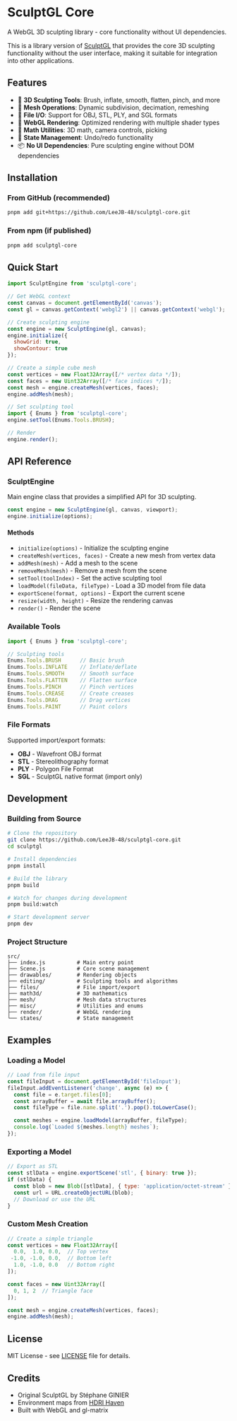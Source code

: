 # SculptGL Core

A WebGL 3D sculpting library - core functionality without UI dependencies.

This is a library version of [SculptGL](http://stephaneginier.com/sculptgl) that provides the core 3D sculpting functionality without the user interface, making it suitable for integration into other applications.

## Features

- 🎨 **3D Sculpting Tools**: Brush, inflate, smooth, flatten, pinch, and more
- 🔧 **Mesh Operations**: Dynamic subdivision, decimation, remeshing
- 📁 **File I/O**: Support for OBJ, STL, PLY, and SGL formats
- 🎯 **WebGL Rendering**: Optimized rendering with multiple shader types
- 📐 **Math Utilities**: 3D math, camera controls, picking
- 🔄 **State Management**: Undo/redo functionality
- 📦 **No UI Dependencies**: Pure sculpting engine without DOM dependencies

## Installation

### From GitHub (recommended)
```bash
pnpm add git+https://github.com/LeeJB-48/sculptgl-core.git
```

### From npm (if published)
```bash
pnpm add sculptgl-core
```

## Quick Start

```javascript
import SculptEngine from 'sculptgl-core';

// Get WebGL context
const canvas = document.getElementById('canvas');
const gl = canvas.getContext('webgl2') || canvas.getContext('webgl');

// Create sculpting engine
const engine = new SculptEngine(gl, canvas);
engine.initialize({
  showGrid: true,
  showContour: true
});

// Create a simple cube mesh
const vertices = new Float32Array([/* vertex data */]);
const faces = new Uint32Array([/* face indices */]);
const mesh = engine.createMesh(vertices, faces);
engine.addMesh(mesh);

// Set sculpting tool
import { Enums } from 'sculptgl-core';
engine.setTool(Enums.Tools.BRUSH);

// Render
engine.render();
```

## API Reference

### SculptEngine

Main engine class that provides a simplified API for 3D sculpting.

```javascript
const engine = new SculptEngine(gl, canvas, viewport);
engine.initialize(options);
```

#### Methods

- `initialize(options)` - Initialize the sculpting engine
- `createMesh(vertices, faces)` - Create a new mesh from vertex data
- `addMesh(mesh)` - Add a mesh to the scene
- `removeMesh(mesh)` - Remove a mesh from the scene
- `setTool(toolIndex)` - Set the active sculpting tool
- `loadModel(fileData, fileType)` - Load a 3D model from file data
- `exportScene(format, options)` - Export the current scene
- `resize(width, height)` - Resize the rendering canvas
- `render()` - Render the scene

### Available Tools

```javascript
import { Enums } from 'sculptgl-core';

// Sculpting tools
Enums.Tools.BRUSH      // Basic brush
Enums.Tools.INFLATE    // Inflate/deflate
Enums.Tools.SMOOTH     // Smooth surface
Enums.Tools.FLATTEN    // Flatten surface
Enums.Tools.PINCH      // Pinch vertices
Enums.Tools.CREASE     // Create creases
Enums.Tools.DRAG       // Drag vertices
Enums.Tools.PAINT      // Paint colors
```

### File Formats

Supported import/export formats:
- **OBJ** - Wavefront OBJ format
- **STL** - Stereolithography format
- **PLY** - Polygon File Format
- **SGL** - SculptGL native format (import only)

## Development

### Building from Source

```bash
# Clone the repository
git clone https://github.com/LeeJB-48/sculptgl-core.git
cd sculptgl

# Install dependencies
pnpm install

# Build the library
pnpm build

# Watch for changes during development
pnpm build:watch

# Start development server
pnpm dev
```

### Project Structure

```
src/
├── index.js          # Main entry point
├── Scene.js          # Core scene management
├── drawables/        # Rendering objects
├── editing/          # Sculpting tools and algorithms
├── files/            # File import/export
├── math3d/           # 3D mathematics
├── mesh/             # Mesh data structures
├── misc/             # Utilities and enums
├── render/           # WebGL rendering
└── states/           # State management
```

## Examples

### Loading a Model

```javascript
// Load from file input
const fileInput = document.getElementById('fileInput');
fileInput.addEventListener('change', async (e) => {
  const file = e.target.files[0];
  const arrayBuffer = await file.arrayBuffer();
  const fileType = file.name.split('.').pop().toLowerCase();

  const meshes = engine.loadModel(arrayBuffer, fileType);
  console.log(`Loaded ${meshes.length} meshes`);
});
```

### Exporting a Model

```javascript
// Export as STL
const stlData = engine.exportScene('stl', { binary: true });
if (stlData) {
  const blob = new Blob([stlData], { type: 'application/octet-stream' });
  const url = URL.createObjectURL(blob);
  // Download or use the URL
}
```

### Custom Mesh Creation

```javascript
// Create a simple triangle
const vertices = new Float32Array([
  0.0,  1.0, 0.0,  // Top vertex
 -1.0, -1.0, 0.0,  // Bottom left
  1.0, -1.0, 0.0   // Bottom right
]);

const faces = new Uint32Array([
  0, 1, 2  // Triangle face
]);

const mesh = engine.createMesh(vertices, faces);
engine.addMesh(mesh);
```

## License

MIT License - see [LICENSE](LICENSE) file for details.

## Credits

- Original SculptGL by Stéphane GINIER
- Environment maps from [HDRI Haven](https://hdrihaven.com/hdris)
- Built with WebGL and gl-matrix
